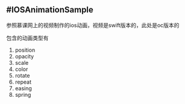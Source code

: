 #IOSAnimationSample
----------
参照慕课网上的视频制作的ios动画，视频是swift版本的，此处是oc版本的

包含的动画类型有

1. position
2. opacity
3. scale
4. color
5. rotate
6. repeat
7. easing
8. spring